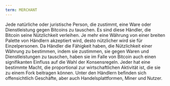 ```yaml
---
term: MERCHANT
---
```


Jede natürliche oder juristische Person, die zustimmt, eine Ware oder Dienstleistung gegen Bitcoins zu tauschen. Es sind diese Händler, die Bitcoin seine Nützlichkeit verleihen. Je mehr eine Währung von einer breiten Palette von Händlern akzeptiert wird, desto nützlicher wird sie für Einzelpersonen. Da Händler die Fähigkeit haben, die Nützlichkeit einer Währung zu bestimmen, indem sie zustimmen, sie gegen Waren und Dienstleistungen zu tauschen, haben sie im Falle von Bitcoin auch einen signifikanten Einfluss auf die Wahl der Konsensregeln. Jeder hat eine bestimmte Macht, die proportional zur wirtschaftlichen Aktivität ist, die sie zu einem Fork beitragen können. Unter den Händlern befinden sich offensichtlich Geschäfte, aber auch Handelsplattformen, Miner und Nutzer.